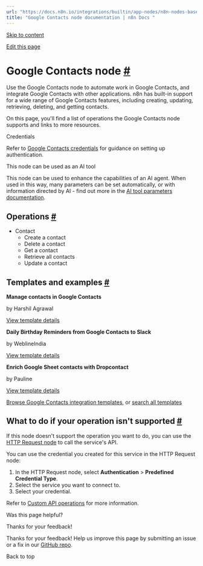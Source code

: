 ```yaml
---
url: "https://docs.n8n.io/integrations/builtin/app-nodes/n8n-nodes-base.googlecontacts/"
title: "Google Contacts node documentation | n8n Docs "
---
```


[Skip to content](https://docs.n8n.io/integrations/builtin/app-nodes/n8n-nodes-base.googlecontacts/#google-contacts-node)

[Edit this page](https://github.com/n8n-io/n8n-docs/edit/main/docs/integrations/builtin/app-nodes/n8n-nodes-base.googlecontacts.md "Edit this page")

# Google Contacts node [\#](https://docs.n8n.io/integrations/builtin/app-nodes/n8n-nodes-base.googlecontacts/\#google-contacts-node "Permanent link")

Use the Google Contacts node to automate work in Google Contacts, and integrate Google Contacts with other applications. n8n has built-in support for a wide range of Google Contacts features, including creating, updating, retrieving, deleting, and getting contacts.

On this page, you'll find a list of operations the Google Contacts node supports and links to more resources.

Credentials

Refer to [Google Contacts credentials](https://docs.n8n.io/integrations/builtin/credentials/google/) for guidance on setting up authentication.

This node can be used as an AI tool

This node can be used to enhance the capabilities of an AI agent. When used in this way, many parameters can be set automatically, or with information directed by AI - find out more in the [AI tool parameters documentation](https://docs.n8n.io/advanced-ai/examples/using-the-fromai-function/).

## Operations [\#](https://docs.n8n.io/integrations/builtin/app-nodes/n8n-nodes-base.googlecontacts/\#operations "Permanent link")

- Contact
  - Create a contact
  - Delete a contact
  - Get a contact
  - Retrieve all contacts
  - Update a contact

## Templates and examples [\#](https://docs.n8n.io/integrations/builtin/app-nodes/n8n-nodes-base.googlecontacts/\#templates-and-examples "Permanent link")

**Manage contacts in Google Contacts**

by Harshil Agrawal

[View template details](https://n8n.io/workflows/637-manage-contacts-in-google-contacts/)

**Daily Birthday Reminders from Google Contacts to Slack**

by WeblineIndia

[View template details](https://n8n.io/workflows/2731-daily-birthday-reminders-from-google-contacts-to-slack/)

**Enrich Google Sheet contacts with Dropcontact**

by Pauline

[View template details](https://n8n.io/workflows/1304-enrich-google-sheet-contacts-with-dropcontact/)

[Browse Google Contacts integration templates](https://n8n.io/integrations/google-contacts/), or [search all templates](https://n8n.io/workflows/)

## What to do if your operation isn't supported [\#](https://docs.n8n.io/integrations/builtin/app-nodes/n8n-nodes-base.googlecontacts/\#what-to-do-if-your-operation-isnt-supported "Permanent link")

If this node doesn't support the operation you want to do, you can use the [HTTP Request node](https://docs.n8n.io/integrations/builtin/core-nodes/n8n-nodes-base.httprequest/) to call the service's API.

You can use the credential you created for this service in the HTTP Request node:

1. In the HTTP Request node, select **Authentication** \> **Predefined Credential Type**.
2. Select the service you want to connect to.
3. Select your credential.

Refer to [Custom API operations](https://docs.n8n.io/integrations/custom-operations/) for more information.

Was this page helpful?






Thanks for your feedback!






Thanks for your feedback! Help us improve this page by submitting an issue or a fix in our [GitHub repo](https://github.com/n8n-io/n8n-docs).


Back to top